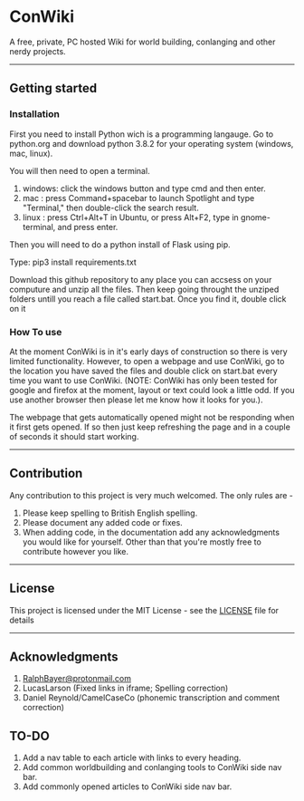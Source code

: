 # ConWiki
A free, private, PC hosted Wiki for world building, conlanging and other nerdy projects.

---

## Getting started

### Installation
First you need to install Python wich is a programming langauge. Go to python.org and download python 3.8.2 for your operating system (windows, mac, linux).

You will then need to open a terminal. 
1. windows: click the windows button and type cmd and then enter.
2. mac    : press Command+spacebar to launch Spotlight and type "Terminal," then double-click the search result.
3. linux  : press Ctrl+Alt+T in Ubuntu, or press Alt+F2, type in gnome-terminal, and press enter.

Then you will need to do a python install of Flask using pip.

Type: pip3 install requirements.txt

Download this github repository to any place you can accsess on your computure and unzip all the files. Then keep going throught the unziped folders untill you reach a file called start.bat. Once you find it, double click on it 
  
### How To use
At the moment ConWiki is in it's early days of construction so there is very limited functionality.
However, to open a webpage and use ConWiki, go to the location you have saved the files and double click on
start.bat every time you want to use ConWiki. (NOTE: ConWiki has only been tested for google and firefox at the moment,
layout or text could look a little odd. If you use another browser then please let me know how it looks for you.).

The webpage that gets automatically opened might not be responding when it first gets opened. If so then just keep refreshing the page and in a couple of seconds it should start working.

---

## Contribution
Any contribution to this project is very much welcomed. The only rules are -
1. Please keep spelling to British English spelling.
2. Please document any added code or fixes.
3. When adding code, in the documentation add any acknowledgments you would like for yourself.
Other than that you're mostly free to contribute however you like.


---

## License
This project is licensed under the MIT License - see the [LICENSE](LICENSE) file for details

---

## Acknowledgments
1. RalphBayer@protonmail.com
2. LucasLarson (Fixed links in iframe; Spelling correction)
3. Daniel Reynold/CamelCaseCo (phonemic transcription and comment correction) 

## TO-DO
1. Add a nav table to each article with links to every heading.
2. Add common worldbuilding and conlanging tools to ConWiki side nav bar.
3. Add commonly opened articles to ConWiki side nav bar.
